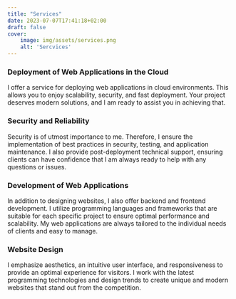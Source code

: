 ```yaml
---
title: "Services"
date: 2023-07-07T17:41:18+02:00
draft: false
cover:
    image: img/assets/services.png
    alt: 'Sercvices'
---
```

### Deployment of Web Applications in the Cloud

I offer a service for deploying web applications in cloud environments. This allows you to enjoy scalability, security, and fast deployment. Your project deserves modern solutions, and I am ready to assist you in achieving that.

### Security and Reliability

Security is of utmost importance to me. Therefore, I ensure the implementation of best practices in security, testing, and application maintenance. I also provide post-deployment technical support, ensuring clients can have confidence that I am always ready to help with any questions or issues.

### Development of Web Applications

In addition to designing websites, I also offer backend and frontend development. I utilize programming languages and frameworks that are suitable for each specific project to ensure optimal performance and scalability. My web applications are always tailored to the individual needs of clients and easy to manage.

### Website Design

I emphasize aesthetics, an intuitive user interface, and responsiveness to provide an optimal experience for visitors. I work with the latest programming technologies and design trends to create unique and modern websites that stand out from the competition.


